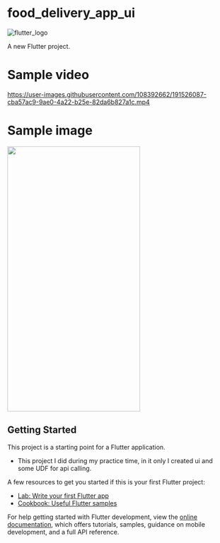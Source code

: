 # food_delivery_app_ui

![flutter_logo](https://user-images.githubusercontent.com/108392662/191526508-39a3a0f1-41b4-46b1-82a2-0754eac264c5.png)

A new Flutter project.

# Sample video
https://user-images.githubusercontent.com/108392662/191526087-cba57ac9-9ae0-4a22-b25e-82da6b827a1c.mp4

# Sample image
<img src="https://user-images.githubusercontent.com/108392662/191540826-ba46bc05-aada-4074-a05b-315e82c44163.jpg"  width="300" height="600">

## Getting Started

This project is a starting point for a Flutter application.

- This project I did during my practice time, in it only I created ui and some UDF for api calling.

A few resources to get you started if this is your first Flutter project:

- [Lab: Write your first Flutter app](https://docs.flutter.dev/get-started/codelab)
- [Cookbook: Useful Flutter samples](https://docs.flutter.dev/cookbook)

For help getting started with Flutter development, view the
[online documentation](https://docs.flutter.dev/), which offers tutorials,
samples, guidance on mobile development, and a full API reference.
